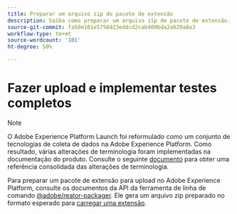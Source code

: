 ```yaml
---
title: Preparar um arquivo zip do pacote de extensão
description: Saiba como preparar um arquivo zip de pacote de extensão.
source-git-commit: fa50e101e5756923eddcd2cab409bda2a629a8a3
workflow-type: tm+mt
source-wordcount: '101'
ht-degree: 50%

---
```


# Fazer upload e implementar testes completos

>[!NOTE]
>
>O Adobe Experience Platform Launch foi reformulado como um conjunto de tecnologias de coleta de dados na Adobe Experience Platform. Como resultado, várias alterações de terminologia foram implementadas na documentação do produto. Consulte o seguinte [documento](../../term-updates.md) para obter uma referência consolidada das alterações de terminologia.

Para preparar um pacote de extensão para upload no Adobe Experience Platform, consulte os documentos da API da ferramenta de linha de comando [@adobe/reator-packager](https://www.npmjs.com/package/@adobe/reactor-packager). Ele gera um arquivo zip preparado no formato esperado para [carregar uma extensão](./upload-and-test.md).
